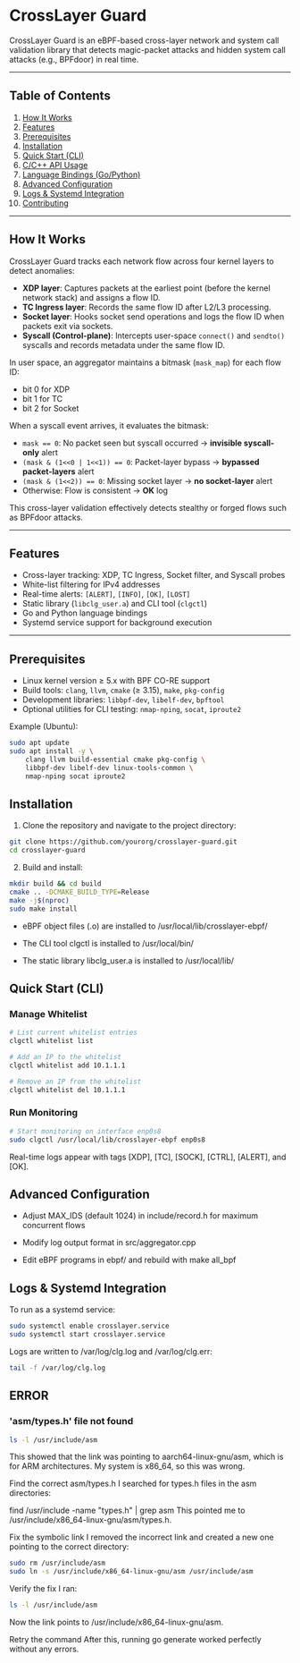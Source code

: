 # CrossLayer Guard

CrossLayer Guard is an eBPF-based cross-layer network and system call validation library that detects magic-packet attacks and hidden system call attacks (e.g., BPFdoor) in real time.

---

## Table of Contents

1. [How It Works](#how-it-works)  
2. [Features](#features)  
3. [Prerequisites](#prerequisites)  
4. [Installation](#installation)  
5. [Quick Start (CLI)](#quick-start-cli)  
6. [C/C++ API Usage](#cc-api-usage)  
7. [Language Bindings (Go/Python)](#language-bindings-gopython)  
8. [Advanced Configuration](#advanced-configuration)  
9. [Logs & Systemd Integration](#logs--systemd-integration)  
10. [Contributing](#contributing)  

---

## How It Works

CrossLayer Guard tracks each network flow across four kernel layers to detect anomalies:

- **XDP layer**: Captures packets at the earliest point (before the kernel network stack) and assigns a flow ID.  
- **TC Ingress layer**: Records the same flow ID after L2/L3 processing.  
- **Socket layer**: Hooks socket send operations and logs the flow ID when packets exit via sockets.  
- **Syscall (Control-plane)**: Intercepts user-space `connect()` and `sendto()` syscalls and records metadata under the same flow ID.  

In user space, an aggregator maintains a bitmask (`mask_map`) for each flow ID:  
- bit 0 for XDP  
- bit 1 for TC  
- bit 2 for Socket  

When a syscall event arrives, it evaluates the bitmask:

- `mask == 0`: No packet seen but syscall occurred → **invisible syscall-only** alert  
- `(mask & (1<<0 | 1<<1)) == 0`: Packet-layer bypass → **bypassed packet-layers** alert  
- `(mask & (1<<2)) == 0`: Missing socket layer → **no socket-layer** alert  
- Otherwise: Flow is consistent → **OK** log  

This cross-layer validation effectively detects stealthy or forged flows such as BPFdoor attacks.

---

## Features

- Cross-layer tracking: XDP, TC Ingress, Socket filter, and Syscall probes  
- White-list filtering for IPv4 addresses  
- Real-time alerts: `[ALERT]`, `[INFO]`, `[OK]`, `[LOST]`  
- Static library (`libclg_user.a`) and CLI tool (`clgctl`)  
- Go and Python language bindings  
- Systemd service support for background execution  

---

## Prerequisites

- Linux kernel version ≥ 5.x with BPF CO-RE support  
- Build tools: `clang`, `llvm`, `cmake` (≥ 3.15), `make`, `pkg-config`  
- Development libraries: `libbpf-dev`, `libelf-dev`, `bpftool`  
- Optional utilities for CLI testing: `nmap-nping`, `socat`, `iproute2`  

Example (Ubuntu):
```bash
sudo apt update
sudo apt install -y \
    clang llvm build-essential cmake pkg-config \
    libbpf-dev libelf-dev linux-tools-common \
    nmap-nping socat iproute2
```

## Installation

1. Clone the repository and navigate to the project directory:  
```bash
git clone https://github.com/yourorg/crosslayer-guard.git
cd crosslayer-guard
```

2. Build and install:
```bash
mkdir build && cd build
cmake .. -DCMAKE_BUILD_TYPE=Release
make -j$(nproc)
sudo make install
```
- eBPF object files (.o) are installed to /usr/local/lib/crosslayer-ebpf/

- The CLI tool clgctl is installed to /usr/local/bin/

- The static library libclg_user.a is installed to /usr/local/lib/

## Quick Start (CLI)

### Manage Whitelist
```bash
# List current whitelist entries
clgctl whitelist list

# Add an IP to the whitelist
clgctl whitelist add 10.1.1.1

# Remove an IP from the whitelist
clgctl whitelist del 10.1.1.1
```

### Run Monitoring
```bash
# Start monitoring on interface enp0s8
sudo clgctl /usr/local/lib/crosslayer-ebpf enp0s8
```
Real-time logs appear with tags [XDP], [TC], [SOCK], [CTRL], [ALERT], and [OK].

## Advanced Configuration
- Adjust MAX_IDS (default 1024) in include/record.h for maximum concurrent flows

- Modify log output format in src/aggregator.cpp

- Edit eBPF programs in ebpf/ and rebuild with make all_bpf

## Logs & Systemd Integration
To run as a systemd service:

```bash
sudo systemctl enable crosslayer.service
sudo systemctl start crosslayer.service
```

Logs are written to /var/log/clg.log and /var/log/clg.err:
```bash
tail -f /var/log/clg.log
```

## ERROR
###  'asm/types.h' file not found
```bash
ls -l /usr/include/asm
```
This showed that the link was pointing to aarch64-linux-gnu/asm, which is for ARM architectures. My system is x86_64, so this was wrong.

Find the correct asm/types.h I searched for types.h files in the asm directories:

find /usr/include -name "types.h" | grep asm
This pointed me to /usr/include/x86_64-linux-gnu/asm/types.h.

Fix the symbolic link I removed the incorrect link and created a new one pointing to the correct directory:
```bash
sudo rm /usr/include/asm
sudo ln -s /usr/include/x86_64-linux-gnu/asm /usr/include/asm
```
Verify the fix I ran:
```bash
ls -l /usr/include/asm
```
Now the link points to /usr/include/x86_64-linux-gnu/asm.

Retry the command After this, running go generate worked perfectly without any errors.
